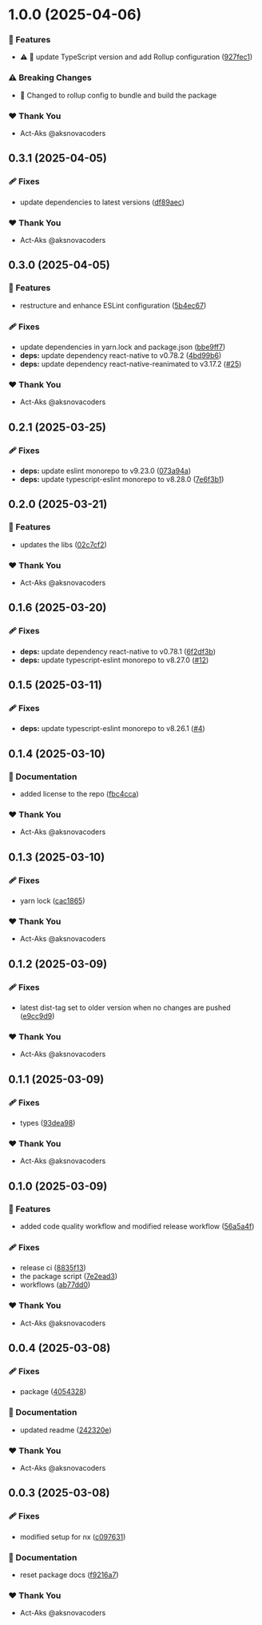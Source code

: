 # 1.0.0 (2025-04-06)

### 🚀 Features

- ⚠️  🎸 update TypeScript version and add Rollup configuration ([927fec1](https://github.com/Act-Aks/actlib/commit/927fec1))

### ⚠️  Breaking Changes

- 🧨 Changed to rollup config to bundle and build the package

### ❤️ Thank You

- Act-Aks @aksnovacoders

## 0.3.1 (2025-04-05)

### 🩹 Fixes

- update dependencies to latest versions ([df89aec](https://github.com/Act-Aks/actlib/commit/df89aec))

### ❤️ Thank You

- Act-Aks @aksnovacoders

## 0.3.0 (2025-04-05)

### 🚀 Features

- restructure and enhance ESLint configuration ([5b4ec67](https://github.com/Act-Aks/actlib/commit/5b4ec67))

### 🩹 Fixes

- update dependencies in yarn.lock and package.json ([bbe9ff7](https://github.com/Act-Aks/actlib/commit/bbe9ff7))
- **deps:** update dependency react-native to v0.78.2 ([4bd99b6](https://github.com/Act-Aks/actlib/commit/4bd99b6))
- **deps:** update dependency react-native-reanimated to v3.17.2 ([#25](https://github.com/Act-Aks/actlib/pull/25))

### ❤️ Thank You

- Act-Aks @aksnovacoders

## 0.2.1 (2025-03-25)

### 🩹 Fixes

- **deps:** update eslint monorepo to v9.23.0 ([073a94a](https://github.com/Act-Aks/actlib/commit/073a94a))
- **deps:** update typescript-eslint monorepo to v8.28.0 ([7e6f3b1](https://github.com/Act-Aks/actlib/commit/7e6f3b1))

## 0.2.0 (2025-03-21)

### 🚀 Features

- updates the libs ([02c7cf2](https://github.com/Act-Aks/actlib/commit/02c7cf2))

### ❤️ Thank You

- Act-Aks @aksnovacoders

## 0.1.6 (2025-03-20)

### 🩹 Fixes

- **deps:** update dependency react-native to v0.78.1 ([6f2df3b](https://github.com/Act-Aks/actlib/commit/6f2df3b))
- **deps:** update typescript-eslint monorepo to v8.27.0 ([#12](https://github.com/Act-Aks/actlib/pull/12))

## 0.1.5 (2025-03-11)

### 🩹 Fixes

- **deps:** update typescript-eslint monorepo to v8.26.1 ([#4](https://github.com/Act-Aks/actlib/pull/4))

## 0.1.4 (2025-03-10)

### 📖 Documentation

- added license to the repo ([fbc4cca](https://github.com/Act-Aks/actlib/commit/fbc4cca))

### ❤️ Thank You

- Act-Aks @aksnovacoders

## 0.1.3 (2025-03-10)

### 🩹 Fixes

- yarn lock ([cac1865](https://github.com/Act-Aks/actlib/commit/cac1865))

### ❤️ Thank You

- Act-Aks @aksnovacoders

## 0.1.2 (2025-03-09)

### 🩹 Fixes

- latest dist-tag set to older version when no changes are pushed ([e9cc9d9](https://github.com/Act-Aks/actlib/commit/e9cc9d9))

### ❤️ Thank You

- Act-Aks @aksnovacoders

## 0.1.1 (2025-03-09)

### 🩹 Fixes

- types ([93dea98](https://github.com/Act-Aks/actlib/commit/93dea98))

### ❤️ Thank You

- Act-Aks @aksnovacoders

## 0.1.0 (2025-03-09)

### 🚀 Features

- added code quality workflow and modified release workflow ([56a5a4f](https://github.com/Act-Aks/actlib/commit/56a5a4f))

### 🩹 Fixes

- release ci ([8835f13](https://github.com/Act-Aks/actlib/commit/8835f13))
- the package script ([7e2ead3](https://github.com/Act-Aks/actlib/commit/7e2ead3))
- workflows ([ab77dd0](https://github.com/Act-Aks/actlib/commit/ab77dd0))

### ❤️ Thank You

- Act-Aks @aksnovacoders

## 0.0.4 (2025-03-08)

### 🩹 Fixes

- package ([4054328](https://github.com/Act-Aks/actlib/commit/4054328))

### 📖 Documentation

- updated readme ([242320e](https://github.com/Act-Aks/actlib/commit/242320e))

### ❤️ Thank You

- Act-Aks @aksnovacoders

## 0.0.3 (2025-03-08)

### 🩹 Fixes

- modified setup for nx ([c097631](https://github.com/Act-Aks/actlib/commit/c097631))

### 📖 Documentation

- reset package docs ([f9216a7](https://github.com/Act-Aks/actlib/commit/f9216a7))

### ❤️ Thank You

- Act-Aks @aksnovacoders
